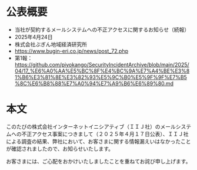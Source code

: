 # 公表概要
- 当社が契約するメールシステムへの不正アクセスに関するお知らせ（続報）
- 2025年4月24日
- 株式会社ぶぎん地域経済研究所
- https://www.bugin-eri.co.jp/news/post_72.php
- 第1報：https://github.com/piyokango/SecurityIncidentArchive/blob/main/2025/04/17_%E6%A0%AA%E5%BC%8F%E4%BC%9A%E7%A4%BE%E3%81%B6%E3%81%8E%E3%82%93%E5%9C%B0%E5%9F%9F%E7%B5%8C%E6%B8%88%E7%A0%94%E7%A9%B6%E6%89%80.md

# 本文
このたびの株式会社インターネットイニシアティブ（ＩＩＪ社）のメールシステムへの不正アクセス事案につきまして（２０２５年４月１７日公表）、ＩＩＪ社による調査の結果、弊社において、お客さまに関する情報漏えいはなかったことが確認されましたので、お知らせいたします。

お客さまには、ご心配をおかけいたしましたことを重ねてお詫び申し上げます。
